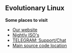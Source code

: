 ## Evolutionary Linux

**Some places to visit**

* [Our website](https://evolix.martinvlba.eu/)
* [Nightly ISO's](https://github.com/Evolix-Linux/evolix_iso)
* [TELEGRAM: Support/Chat](https://t.me/evolix_distro)
* [Main source code location](https://git.martinvlba.eu/evolix)
